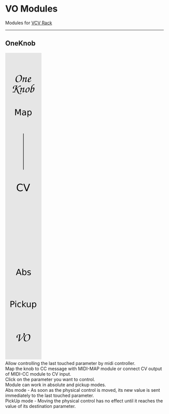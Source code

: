# VO Modules
Modules for [VCV Rack](https://github.com/VCVRack/Rack)

----

## OneKnob
![OneKnob](res/OneKnob.svg)  
Allow controlling the last touched parameter by midi controller.  
Map the knob to CC message with MIDI-MAP module or connect CV output of MIDI-CC module to CV input.  
Click on the parameter you want to control.  
Module can work in absolute and pickup modes.  
Abs mode - As soon as the physical control is moved, its new value is sent immediately to the last touched parameter.  
PickUp mode - Moving the physical control has no effect until it reaches the value of its destination parameter.  

